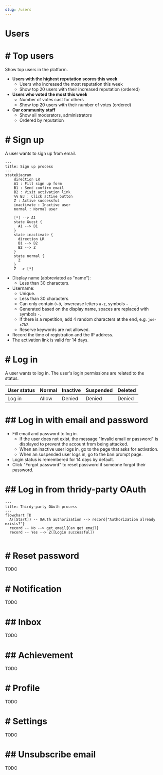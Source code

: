 ```yaml
---
slug: /users
---
```


#  Users

# # Top users

Show top users in the platform.

- **Users with the highest reputation scores this week**
  - Users who increased the most reputation this week
  - Show top 20 users with their increased reputation (ordered)
- **Users who voted the most this week**
  - Number of votes cast for others
  - Show top 20 users with their number of votes (ordered)
- **Our community staff**
  - Show all moderators, administrators
  - Ordered by reputation

# # Sign up

A user wants to sign up from email.

```mermaid
---
title: Sign up process
---
stateDiagram
    direction LR
    A1 : Fill sign up form
    B1 : Send confirm email
    B2 : Visit activation link
    %% B3 : Click active button
    Z : Active successful
    inactivate : Inactive user
    normal : Normal user

    [*] --> A1
    state Guest {
      A1 --> B1
    }
    state inactivate {
      direction LR
      B1 --> B2
      B2 --> Z
    }
    state normal {
      Z
    }
    Z --> [*]
```

- Display name (abbreviated as "name"):
  - Less than 30 characters.
- Username:
  - Unique.
  - Less than 30 characters.
  - Can only contain `0-9`, lowercase letters `a-z`, symbols `- . _`.
  - Generated based on the display name, spaces are replaced with symbols `-`.
  - If there is a repetition, add 4 random characters at the end, e.g. `joe-x7k2`.
  - Reserve keywords are not allowed.
- Record the time of registration and the IP address.
- The activation link is valid for 14 days.

# # Log in

A user wants to log in. The user's login permissions are related to the status.

| User status | Normal | Inactive | Suspended | Deleted |
| ----------- | ------ | -------- | --------- | ------- |
| Log in      | Allow  | Denied   | Denied    | Denied  |

# ## Log in with email and password

- Fill email and password to log in.
  - If the user does not exist, the message "Invalid email or password" is displayed to prevent the account from being attacked.
  - When an inactive user logs in, go to the page that asks for activation.
  - When an suspended user logs in, go to the ban prompt page.
- Login status is remembered for 14 days by default.
- Click "Forgot password" to reset password if someone forgot their password.

# ## Log in from thridy-party OAuth

```mermaid
---
title: Thirdy-party OAuth process
---
flowchart TD
  A([Start]) -- OAuth authorization --> record{"Authorization already exists?"}
  record -- No --> get_email{Can get email}
  record -- Yes --> Z([Login successful])


```

# # Reset password

TODO

# # Notification

TODO

# ## Inbox

TODO

# ## Achievement

TODO

# # Profile

TODO

# # Settings

TODO

# ## Unsubscribe email

TODO
